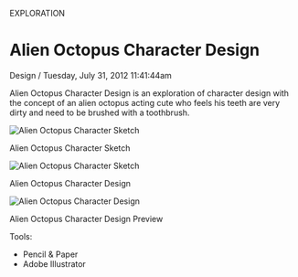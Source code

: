 <p class="type">EXPLORATION</p>

# Alien Octopus Character Design

<p class="meta">Design  /  Tuesday, July 31, 2012 11:41:44am</p>

Alien Octopus Character Design is an exploration of character design with the concept of an alien octopus acting cute who feels his teeth are very dirty and need to be brushed with a toothbrush.

![Alien Octopus Character Sketch](https://farooq-agent.web.app/assets/images/works/details/48-alien-octopus-character-design/alien-octopus-character-design.png)

<p class="caption">Alien Octopus Character Sketch</p>

![Alien Octopus Character Sketch](https://farooq-agent.web.app/assets/images/works/details/48-alien-octopus-character-design/i19.png)

<p class="caption">Alien Octopus Character Design</p>

![Alien Octopus Character Design](https://farooq-agent.web.app/assets/images/works/large/hn4HxM8R_work_image.png)

<p class="caption">Alien Octopus Character Design Preview</p>

Tools:
- Pencil & Paper
- Adobe Illustrator
